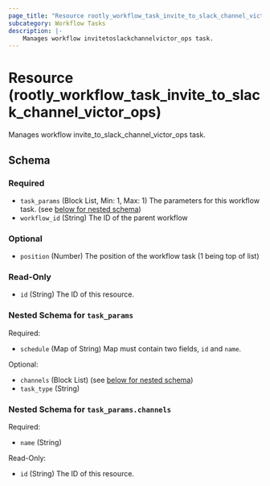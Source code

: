 ```yaml
---
page_title: "Resource rootly_workflow_task_invite_to_slack_channel_victor_ops - terraform-provider-rootly"
subcategory: Workflow Tasks
description: |-
    Manages workflow invitetoslackchannelvictor_ops task.
---
```


# Resource (rootly_workflow_task_invite_to_slack_channel_victor_ops)

Manages workflow invite_to_slack_channel_victor_ops task.

<!-- schema generated by tfplugindocs -->
## Schema

### Required

- `task_params` (Block List, Min: 1, Max: 1) The parameters for this workflow task. (see [below for nested schema](#nestedblock--task_params))
- `workflow_id` (String) The ID of the parent workflow

### Optional

- `position` (Number) The position of the workflow task (1 being top of list)

### Read-Only

- `id` (String) The ID of this resource.

<a id="nestedblock--task_params"></a>
### Nested Schema for `task_params`

Required:

- `schedule` (Map of String) Map must contain two fields, `id` and `name`.

Optional:

- `channels` (Block List) (see [below for nested schema](#nestedblock--task_params--channels))
- `task_type` (String)

<a id="nestedblock--task_params--channels"></a>
### Nested Schema for `task_params.channels`

Required:

- `name` (String)

Read-Only:

- `id` (String) The ID of this resource.
